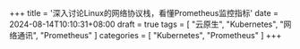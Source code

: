 +++
title = '深入讨论Linux的网络协议栈，看懂Prometheus监控指标'
date = 2024-08-14T10:10:31+08:00
draft = true
tags = [
    "云原生",
    "Kubernetes",
    "网络通讯",
    "Prometheus"
]
categories = [
    "Kubernetes",
    "Prometheus"
]
+++
